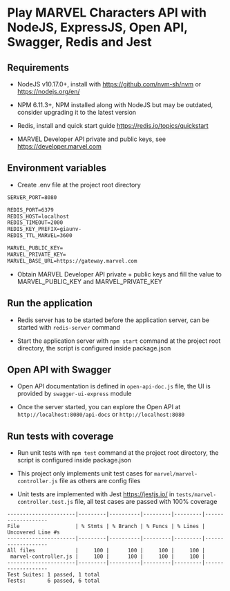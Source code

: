 # Play MARVEL Characters API with NodeJS, ExpressJS, Open API, Swagger, Redis and Jest

## Requirements

- NodeJS v10.17.0+, install with <https://github.com/nvm-sh/nvm> or <https://nodejs.org/en/>

- NPM 6.11.3+, NPM installed along with NodeJS but may be outdated, consider upgrading it to the latest version

- Redis, install and quick start guide <https://redis.io/topics/quickstart>

- MARVEL Developer API private and public keys, see <https://developer.marvel.com>

## Environment variables

- Create .env file at the project root directory

```xml
SERVER_PORT=8080

REDIS_PORT=6379
REDIS_HOST=localhost
REDIS_TIMEOUT=2000
REDIS_KEY_PREFIX=giaunv-
REDIS_TTL_MARVEL=3600

MARVEL_PUBLIC_KEY=
MARVEL_PRIVATE_KEY=
MARVEL_BASE_URL=https://gateway.marvel.com

```

- Obtain MARVEL Developer API private + public keys and fill the value to MARVEL_PUBLIC_KEY and MARVEL_PRIVATE_KEY

## Run the application

- Redis server has to be started before the application server, can be started with `redis-server` command

- Start the application server with `npm start` command at the project root directory, the script is configured inside package.json

## Open API with Swagger

- Open API documentation is defined in `open-api-doc.js` file, the UI is provided by `swagger-ui-express` module

- Once the server started, you can explore the Open API at `http://localhost:8080/api-docs` or `http://localhost:8080`

## Run tests with coverage

- Run unit tests with `npm test` command at the project root directory, the script is configured inside package.json

- This project only implements unit test cases for `marvel/marvel-controller.js` file as others are config files

- Unit tests are implemented with Jest <https://jestjs.io/> in `tests/marvel-controller.test.js` file, all test cases are passed with 100% coverage

```markup
----------------------|---------|----------|---------|---------|-------------------
File                  | % Stmts | % Branch | % Funcs | % Lines | Uncovered Line #s 
----------------------|---------|----------|---------|---------|-------------------
All files             |     100 |      100 |     100 |     100 |                   
 marvel-controller.js |     100 |      100 |     100 |     100 |                   
----------------------|---------|----------|---------|---------|-------------------
Test Suites: 1 passed, 1 total
Tests:       6 passed, 6 total

```
